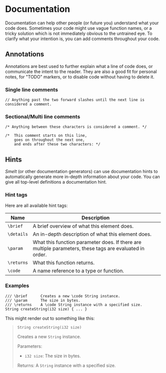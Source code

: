 # Documentation

Documentation can help other people (or future you) understand what your code does. Sometimes your code might use vague function names, or a tricky solution which is not immediately obvious to the untrained eye. To clarify what your intention is, you can add comments throughout your code.

## Annotations

Annotations are best used to further explain what a line of code does, or communicate the intent to the reader.
They are also a good fit for personal notes, for "TODO" markers, or to disable code without having to delete it.

### Single line comments

```
// Anything past the two forward slashes until the next line is considered a comment.
```

### Sectional/Multi line comments

```
/* Anything between these characters is considered a comment. */
```

```
/*  This comment starts on this line,
    goes on throughout the next one,
    and ends after these two characters: */
```

## Hints

_Smelt_ (or other documentation generators) can use documentation hints to automatically generate more in-depth information about your code.
You can give all top-level definitions a documentation hint.

### Hint tags

Here are all available hint tags:

| Name       | Description                                                                                             |
| ---------- | ------------------------------------------------------------------------------------------------------- |
| `\brief`   | A brief overview of what this element does.                                                             |
| `\details` | An in-depth description of what this element does.                                                      |
| `\param`   | What this function parameter does. If there are multiple parameters, these tags are evaluated in order. |
| `\returns` | What this function returns.                                                                             |
| `\code`    | A name reference to a type or function.                                                                 |

### Examples

```
/// \brief      Creates a new \code String instance.
/// \param      The size in bytes.
/// \returns    A \code String instance with a specified size.
String createString(i32 size) { ... }
```

This might render out to something like this:

> ```
> String createString(i32 size)
> ```
>
> Creates a new `String` instance.
>
> Parameters:
>
> -   `i32 size`: The size in bytes.
>
> Returns:
> A `String` instance with a specified size.
